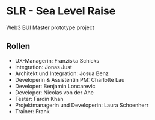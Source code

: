 # SLR - Sea Level Raise
Web3 BUI Master prototype project 

## Rollen
* UX-Managerin: Franziska Schicks
* Integration: Jonas Just
* Architekt und Integration: Josua Benz
* Developerin & Assistentin PM: Charlotte Lau
* Developer: Benjamin Loncarevic
* Developer: Nicolas von der Ahe
* Tester: Fardin Khan
* Projektmanagerin und Developerin: Laura Schoenherr
* Trainer: Frank
